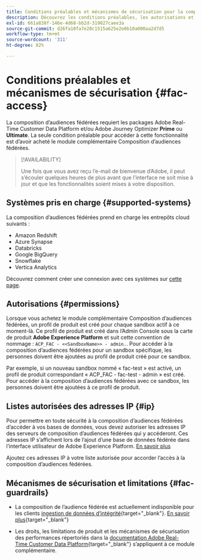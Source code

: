 ```yaml
---
title: Conditions préalables et mécanismes de sécurisation pour la composition d’audiences fédérées
description: Découvrez les conditions préalables, les autorisations et les mécanismes de sécurisation pour la composition d’audiences fédérées
exl-id: 661a838f-146e-4d68-bb2d-319827caee3a
source-git-commit: d26fa10fa7e28c1515a625e2e0b10a000aa2d7d5
workflow-type: tm+mt
source-wordcount: '311'
ht-degree: 82%

---
```


# Conditions préalables et mécanismes de sécurisation {#fac-access}

La composition d’audiences fédérées requiert les packages Adobe Real-Time Customer Data Platform et/ou Adobe Journey Optimizer **Prime** ou **Ultimate**. La seule condition préalable pour accéder à cette fonctionnalité est d’avoir acheté le module complémentaire Composition d’audiences fédérées.

>[!AVAILABILITY]
>
>Une fois que vous avez reçu l’e-mail de bienvenue d’Adobe, il peut s’écouler quelques heures de plus avant que l’interface ne soit mise à jour et que les fonctionnalités soient mises à votre disposition.

## Systèmes pris en charge {#supported-systems}

La composition d’audiences fédérées prend en charge les entrepôts cloud suivants :

* Amazon Redshift
* Azure Synapse
* Databricks
* Google BigQuery
* Snowflake
* Vertica Analytics

Découvrez comment créer une connexion avec ces systèmes sur [cette page](../connections/connections.md).

<!--
## Sandboxes

When purchasing the Federated Audience Composition add-on, you are entitled to two sandboxes (one production sandbox and one non-production sandbox). For any additional sandbox provisioning requests, contact your Adobe representative.
-->

## Autorisations {#permissions}

Lorsque vous achetez le module complémentaire Composition d’audiences fédérées, un profil de produit est créé pour chaque sandbox actif à ce moment-là. Ce profil de produit est créé dans l’Admin Console sous la carte de produit **Adobe Experience Platform** et suit cette convention de nommage : `ACP_FAC - <<SandboxName>> - admin.`. Pour accéder à la composition d’audiences fédérées pour un sandbox spécifique, les personnes doivent être ajoutées au profil de produit créé pour ce sandbox.

Par exemple, si un nouveau sandbox nommé « fac-test » est activé, un profil de produit correspondant « ACP_FAC - fac-test - admin » est créé. Pour accéder à la composition d’audiences fédérées avec ce sandbox, les personnes doivent être ajoutées à ce profil de produit.

## Listes autorisées des adresses IP {#ip}

Pour permettre en toute sécurité à la composition d’audiences fédérées d’accéder à vos bases de données, vous devez autoriser les adresses IP des serveurs de composition d’audiences fédérées qui y accéderont. Ces adresses IP s’affichent lors de l’ajout d’une base de données fédérée dans l’interface utilisateur de Adobe Experience Platform. [En savoir plus](../connections/connections.md)

Ajoutez ces adresses IP à votre liste autorisée pour accorder l’accès à la composition d’audiences fédérées.

## Mécanismes de sécurisation et limitations {#fac-guardrails}

* La composition de l’audience fédérée est actuellement indisponible pour les clients [ingestion de données d’intégrité](https://experienceleague.adobe.com/fr/docs/events/customer-data-management-voices-recordings/governance/healthcare-shield){target="_blank"}<!-- and to Adobe Journey Optimizer Privacy and Security Shield customers-->. [En savoir plus](https://experienceleague.adobe.com/fr/docs/journey-optimizer/using/audiences-profiles-identities/audiences/about-audiences){target="_blank"}

<!--
* Federated Audience Composition is compatible with Privacy & Security Shield and can be used in all verticals except for healthcare industries. Currently, Federated Audience Composition cannot be licensed to customers looking to ingest health data. [Learn more](https://experienceleague.adobe.com/en/docs/events/customer-data-management-voices-recordings/governance/healthcare-shield){target="_blank"}-->

* Les droits, les limitations de produit et les mécanismes de sécurisation des performances répertoriés dans la [documentation Adobe Real-Time Customer Data Platform](https://experienceleague.adobe.com/fr/docs/experience-platform/profile/guardrails){target="_blank"} s’appliquent à ce module complémentaire.

